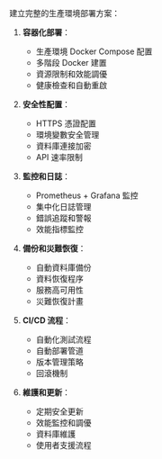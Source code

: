 建立完整的生產環境部署方案：

1. **容器化部署**：
   - 生產環境 Docker Compose 配置
   - 多階段 Docker 建置
   - 資源限制和效能調優
   - 健康檢查和自動重啟

2. **安全性配置**：
   - HTTPS 憑證配置
   - 環境變數安全管理
   - 資料庫連接加密
   - API 速率限制

3. **監控和日誌**：
   - Prometheus + Grafana 監控
   - 集中化日誌管理
   - 錯誤追蹤和警報
   - 效能指標監控

4. **備份和災難恢復**：
   - 自動資料庫備份
   - 資料恢復程序
   - 服務高可用性
   - 災難恢復計畫

5. **CI/CD 流程**：
   - 自動化測試流程
   - 自動部署管道
   - 版本管理策略
   - 回滾機制

6. **維護和更新**：
   - 定期安全更新
   - 效能監控和調優
   - 資料庫維護
   - 使用者支援流程
